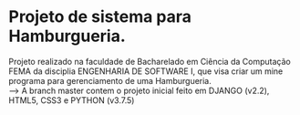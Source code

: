 # Projeto de sistema para Hamburgueria.
Projeto realizado na faculdade de Bacharelado em Ciência da Computação FEMA da disciplia ENGENHARIA DE SOFTWARE I, que visa criar um mine programa para gerenciamento de uma Hamburgueria.  
--> A branch master contem o projeto inicial feito em DJANGO (v2.2), HTML5, CSS3 e PYTHON (v3.7.5)
